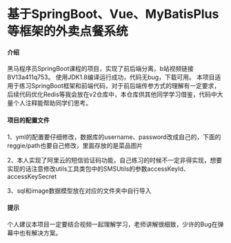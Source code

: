 # 基于SpringBoot、Vue、MyBatisPlus等框架的外卖点餐系统
#### 介绍
黑马程序员SpringBoot课程的项目，实现了前后端分离，b站视频链接BV13a411q753。 使用JDK1.8编译运行成功，代码无bug，下载可用。 本项目适用于练习SpringBoot框架和前端代码，对于前后端传参方式的理解有一定要求，后续代码优化Redis等我会放在v2仓库中，本仓库供其他同学学习借鉴，代码中大量个人注释能帮助同学们思考。
#### 项目的配置文件
1、yml的配置要仔细修改，数据库的username、password改成自己的，下面的reggie/path也要自己修改，里面存放的是菜品图片

2、本人实现了阿里云的短信验证码功能，自己练习的时候不一定非得实现，想要实现的话注意修改utils工具类包中的SMSUtils的参数accessKeyId、accessKeySecret

3、sql和image数据模型放在对应的文件夹中自行导入

#### 提示
个人建议本项目一定要结合视频一起理解学习，老师讲解很细致，少许的Bug在弹幕中也有解决方案。

